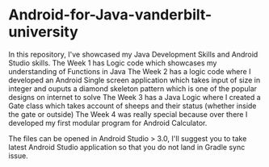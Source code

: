 # Android-for-Java-vanderbilt-university

In this repository, I've showcased my Java Development Skills and Android Studio skills.
The Week 1 has Logic code which showcases my understanding of Functions in Java
The Week 2 has a logic code where I developed an Android Single screen application which takes input of size in integer and ouputs a diamond skeleton pattern which is one of the popular designs on internet to solve
The Week 3 has a Java Logic where I created a Gate class which takes account of sheeps and their status (whether inside the gate or outside)
The Week 4 was really special because over there I developed my first modular program for Android Calculator.

The files can be opened in Android Studio > 3.0, I'll suggest you to take latest Android Studio application so that you do not land in Gradle sync issue.
